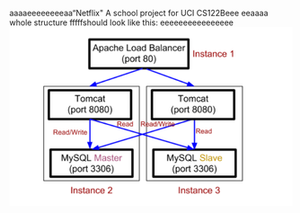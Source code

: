 aaaaeeeeeeeeaa“Netflix"
A school project for UCI CS122Beee
eeaaaa
whole structure fffffshould look like this:
eeeeeeeeeeeeeeee
![image](https://github.com/cxk123/-Netflix-CS122B/blob/master/images/struture.PNG)
